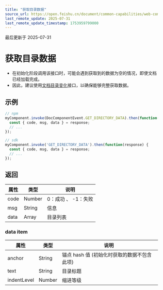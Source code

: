 ```yaml
---
title: "获取目录数据"
source_url: https://open.feishu.cn/document/common-capabilities/web-components/uYDO3YjL2gzN24iN3cjN/invoke-api/get-directory
last_remote_update: 2025-07-31
last_remote_update_timestamp: 1753959799000
---
```

最后更新于 2025-07-31

# 获取目录数据
- 在初始化阶段调用该接口时，可能会遇到获取到的数据为空的情况，即使文档已经加载完成。
- 因此，建议使用[文档目录变化](https://open.feishu.cn/document/uYjL24iN/uYDO3YjL2gzN24iN3cjN/event-listener/document-directory-change)接口，以确保能够完整获取数据。

## 示例
```js
// npm
myComponent.invoke(DocComponentEvent.GET_DIRECTORY_DATA).then(function(response) {
  const { code, msg, data } = response;
  // ...
});

// sdk
myComponent.invoke('GET_DIRECTORY_DATA').then(function(response) {
  const { code, msg, data } = response;
  // ...
});
```

## 返回
|属性|	类型|	说明|
| ---|----- | ------- | 
|code|	Number |	0：成功 、 -1：失败 |
|msg|	String |	信息 |
|data|Array|目录列表|

### data item
|属性|	类型|	说明|
| ---|----- | ------ | 
|anchor|	String  |	锚点 hash 值 (初始化时获取的数据不包含此项)
|text|	String| 目录标题
|indentLevel|	Number|	缩进等级
